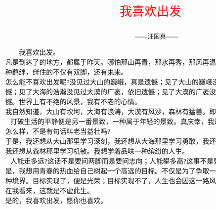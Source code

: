 <!DOCTYPE html PUBLIC "-//W3C//DTD XHTML 1.0 Transitional//EN" "http://www.w3.org/TR/xhtml1/DTD/xhtml1-transitional.dtd">
<html xmlns="http://www.w3.org/1999/xhtml">
<head>
<meta http-equiv="Content-Type" content="text/html; charset=utf-8" />
<title>无标题文档</title>
<style type="text/css">
#top {
	background-image: url(images-sj/n1.jpg);
	margin: auto;
	height: 156px;
	width: 1040px;
}
#content {
	background-image: url(images-sj/n2.jpg);
	margin: auto;
	height: 570px;
	width: 1040px;
}
#footer {
	background-image: url(images-sj/n3.jpg);
	margin: auto;
	height: 256px;
	width: 1040px;
}
.style1 {
	font-family: "仿宋";
	font-size: 40px;
	background-position: center;
	text-align: center;
	color: #F00;
}
.style2 {
	font-family: "华文仿宋";
	font-size: 20px;
	text-align: center;
}
.style3 {
	font-family: "黑体";
	font-size: 22px;
	padding-right: 50px;
	padding-left: 50px;
}
p
{margin-top:0px;
}
</style>
</head>

<body>
<div id="top"></div>
<div id="content">
  <p class="style1">我喜欢出发</p>
  <p class="style2">　　——汪国真——</p>
  <div class="style3">
  <p>　　我喜欢出发。<br />
    凡是到达了的地方，都属于昨天。哪怕那山再青，那水再秀，那风再温柔。太深的流连便成了一种羁绊，绊住的不仅有双脚，还有未来。<br />
    怎么能不喜欢出发呢?没见过大山的巍峨，真是遗憾；见了大山的巍峨没见过大海的浩瀚仍然遗憾；见了大海的浩瀚没见过大漠的广袤，依旧遗憾；见了大漠的广袤没见过森林的神秘，还是遗憾。世界上有不绝的风景，我有不老的心情。<br />
    我自然知道，大山有坎坷，大海有浪涛，大漠有风沙，森林有猛兽。即便这样，我依然喜欢。<br />
   &nbsp;&nbsp; 打破生活的平静便是另一番景致，一种属于年轻的景致。真庆幸，我还没有老。即便真老了又怎么样，不是有句话叫老当益壮吗?<br />
    于是，我还想从大山那里学习深刻，我还想从大海那里学习勇敢，我还想从大漠那里学习沉着，我还想从森林那里学习机敏。我想学着品味一种缤纷的人生。<br />
   &nbsp;&nbsp; 人能走多远?这话不是要问两脚而是要问志向；人能攀多高?这事不是要问双手而是要问意志。于是，我想用青春的热血给自己树起一个高远的目标。不仅是为了争取一种光荣，更是为了追求一种境界。目标实现了，便是光荣；目标实现不了，人生也会因这一路风雨跋涉变得丰富而充实；在我看来，这就是不虚此生。<br />
    是的，我喜欢出发，愿你也喜欢。</p>
  </div>
</div>
<div id="footer"></div>
</body>
</html>
